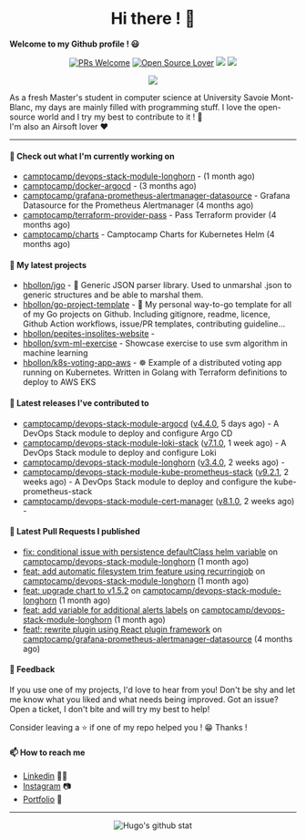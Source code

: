 <h1 align="center">Hi there ! 👋</h1>

**Welcome to my Github profile ! 😃** <br/>

<p align="center"> 
    <a href="https://github.com/hbollon/"><img src="https://img.shields.io/badge/PRs-welcome-brightgreen.svg?style=flat&logo=github" alt="PRs Welcome"></a> 
    <a href="https://github.com/hbollon/"><img src="https://badges.frapsoft.com/os/v2/open-source.svg?v=103" alt="Open Source Lover"></a>
    <a href="https://github.com/hbollon/"><img src="https://komarev.com/ghpvc/?username=hbollon"></a>
    <a href="https://github.com/hbollon/"><img src="https://img.shields.io/github/followers/hbollon.svg?label=Follow%20@hbollon&style=social"></a>
</p>

<p align="center"> 
    <a href="https://github.com/ryo-ma/github-profile-trophy"><img src="https://github-profile-trophy.vercel.app/?username=hbollon&theme=onedark&margin-w=15&margin-h=15&no-frame=true&column=7"/></a>
</p>

As a fresh Master's student in computer science at University Savoie Mont-Blanc, my days are mainly filled with programming stuff. I love the open-source world and I try my best to contribute to it ! 🙈 <br/>
I'm also an Airsoft lover ❤️

<hr>

#### 👷 Check out what I'm currently working on

- [camptocamp/devops-stack-module-longhorn](https://github.com/camptocamp/devops-stack-module-longhorn) -  (1 month ago)
- [camptocamp/docker-argocd](https://github.com/camptocamp/docker-argocd) -  (3 months ago)
- [camptocamp/grafana-prometheus-alertmanager-datasource](https://github.com/camptocamp/grafana-prometheus-alertmanager-datasource) - Grafana Datasource for the Prometheus Alertmanager (4 months ago)
- [camptocamp/terraform-provider-pass](https://github.com/camptocamp/terraform-provider-pass) - Pass Terraform provider (4 months ago)
- [camptocamp/charts](https://github.com/camptocamp/charts) - Camptocamp Charts for Kubernetes Helm (4 months ago)

#### 🌱 My latest projects

- [hbollon/jgo](https://github.com/hbollon/jgo) - 📔 Generic JSON parser library. Used to unmarshal .json to generic structures and be able to marshal them.
- [hbollon/go-project-template](https://github.com/hbollon/go-project-template) - 📜 My personal way-to-go template for all of my Go projects on Github. Including gitignore, readme, licence, Github Action workflows, issue/PR templates, contributing guideline...
- [hbollon/pepites-insolites-website](https://github.com/hbollon/pepites-insolites-website) - 
- [hbollon/svm-ml-exercise](https://github.com/hbollon/svm-ml-exercise) - Showcase exercise to use svm algorithm in machine learning 
- [hbollon/k8s-voting-app-aws](https://github.com/hbollon/k8s-voting-app-aws) - :wheel_of_dharma: Example of a distributed voting app running on Kubernetes. Written in Golang with Terraform definitions to deploy to AWS EKS

#### 🔭 Latest releases I've contributed to

- [camptocamp/devops-stack-module-argocd](https://github.com/camptocamp/devops-stack-module-argocd) ([v4.4.0](https://github.com/camptocamp/devops-stack-module-argocd/releases/tag/v4.4.0), 5 days ago) - A DevOps Stack module to deploy and configure Argo CD
- [camptocamp/devops-stack-module-loki-stack](https://github.com/camptocamp/devops-stack-module-loki-stack) ([v7.1.0](https://github.com/camptocamp/devops-stack-module-loki-stack/releases/tag/v7.1.0), 1 week ago) - A DevOps Stack module to deploy and configure Loki
- [camptocamp/devops-stack-module-longhorn](https://github.com/camptocamp/devops-stack-module-longhorn) ([v3.4.0](https://github.com/camptocamp/devops-stack-module-longhorn/releases/tag/v3.4.0), 2 weeks ago) - 
- [camptocamp/devops-stack-module-kube-prometheus-stack](https://github.com/camptocamp/devops-stack-module-kube-prometheus-stack) ([v9.2.1](https://github.com/camptocamp/devops-stack-module-kube-prometheus-stack/releases/tag/v9.2.1), 2 weeks ago) - A DevOps Stack module to deploy and configure the kube-prometheus-stack
- [camptocamp/devops-stack-module-cert-manager](https://github.com/camptocamp/devops-stack-module-cert-manager) ([v8.1.0](https://github.com/camptocamp/devops-stack-module-cert-manager/releases/tag/v8.1.0), 2 weeks ago) - 

#### 🔨 Latest Pull Requests I published

- [fix: conditional issue with persistence defaultClass helm variable](https://github.com/camptocamp/devops-stack-module-longhorn/pull/25) on [camptocamp/devops-stack-module-longhorn](https://github.com/camptocamp/devops-stack-module-longhorn) (1 month ago)
- [feat: add automatic filesystem trim feature using recurringjob](https://github.com/camptocamp/devops-stack-module-longhorn/pull/22) on [camptocamp/devops-stack-module-longhorn](https://github.com/camptocamp/devops-stack-module-longhorn) (1 month ago)
- [feat: upgrade chart to v1.5.2](https://github.com/camptocamp/devops-stack-module-longhorn/pull/21) on [camptocamp/devops-stack-module-longhorn](https://github.com/camptocamp/devops-stack-module-longhorn) (1 month ago)
- [feat: add variable for additional alerts labels](https://github.com/camptocamp/devops-stack-module-longhorn/pull/20) on [camptocamp/devops-stack-module-longhorn](https://github.com/camptocamp/devops-stack-module-longhorn) (1 month ago)
- [feat!: rewrite plugin using React plugin framework](https://github.com/camptocamp/grafana-prometheus-alertmanager-datasource/pull/149) on [camptocamp/grafana-prometheus-alertmanager-datasource](https://github.com/camptocamp/grafana-prometheus-alertmanager-datasource) (4 months ago)

#### 💬 Feedback

If you use one of my projects, I'd love to hear from you! Don't be shy and let me know what you liked
and what needs being improved. Got an issue? Open a ticket, I don't bite and will try my best to help!

Consider leaving a ⭐ if one of my repo helped you ! 😁 Thanks !

#### 📫 How to reach me
- <a href="https://www.linkedin.com/in/hugobollon">Linkedin</a> 👨‍💼
- <a href="https://www.instagram.com/_hbollon">Instagram</a> 📷
- <a href="https://hugobollon.me">Portfolio</a> 💼

<hr>

<div align="center">
    <a>
        <img alt="Hugo's github stat" src="https://github-readme-stats.vercel.app/api?username=hbollon&count_private=true&show_icons=true&theme=dark&include_all_commits=true" />
    </a>
</div>
